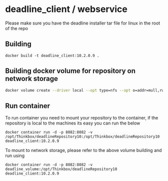 # deadline_client /  webservice
Please make sure you have the deadline installer tar file for linux in the root of the repo

## Building
```shell
docker build -t deadline_client:10.2.0.9 .
```

## Building docker volume for repository on network storage
```bash
docker volume create --driver local --opt type=nfs --opt o=addr=mull,rw --opt device=:/deadlineRepository10 deadline_volume
```

## Run container
To run container you need to mount your repository to the container, if the repository is local to the machines its easy you can run the below
```shell
docker container run -d -p 8082:8082 -v /opt/Thinkbox/deadlineRepository10:/opt/Thinkbox/deadlineRepository10 deadline_client:10.2.0.9
```
To mount to network storage, please refer to the above volume building and run using

```shell
docker container run -d -p 8082:8082 -v deadline_volume:/opt/Thinkbox/deadlineRepository10 deadline_client:10.2.0.9
```
